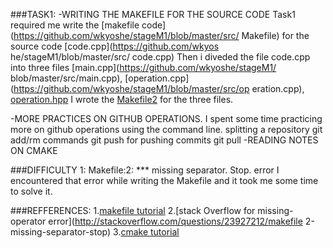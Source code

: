 ###TASK1:
-WRITING THE MAKEFILE FOR THE SOURCE CODE
 Task1 required me write the [makefile code](https://github.com/wkyoshe/stageM1/blob/master/src/
  Makefile) for the source code [code.cpp](https://github.com/wkyos   he/stageM1/blob/master/src/    code.cpp)
 Then i diveded the file code.cpp into three files [main.cpp](https://github.com/wkyoshe/stageM1/    blob/master/src/main.cpp), [operation.cpp](https://github.com/wkyoshe/stageM1/blob/master/src/op   eration.cpp), [operation.hpp](https://github.com/wkyoshe/stageM1/blob/master/src/operation.hpp)
 I wrote the  [Makefile2](https://github.com/wkyoshe/stageM1/blob/master/src/Makefile2) for the 
   three files.

-MORE PRACTICES ON GITHUB OPERATIONS.
 I spent some time practicing more on github operations using the command line.
    splitting a repository
    git add/rm commands
    git push for pushing commits
    git pull
-READING NOTES ON CMAKE

###DIFFICULTY 1:
Makefile:2: *** missing separator. Stop. error
 I encountered that error while writing the Makefile and it took me some time to solve it.

###REFFERENCES:
 1.[makefile tutorial](http://gl.developpez.com/tutoriel/outil/makefile/)
 2.[stack Overflow for missing-operator error](http://stackoverflow.com/questions/23927212/makefile   2-missing-separator-stop)
 3.[cmake tutorial](http://www.cmake.org/cmake-tutorial/)
